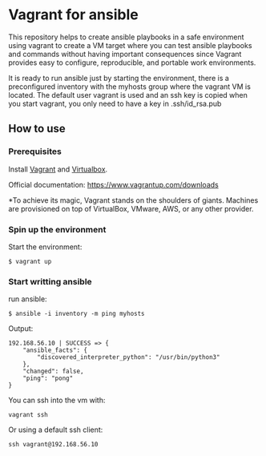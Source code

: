 # Vagrant for ansible

This repository helps to create ansible playbooks in a safe environment using vagrant to create a VM target where you can test ansible playbooks and commands without having important consequences since Vagrant provides easy to configure, reproducible, and portable work environments.


It is ready to run ansible just by starting the environment, there is a preconfigured inventory with the myhosts group where the vagrant VM is located. The default user vagrant is used and an ssh key is copied when you start vagrant, you only need to have a key in .ssh/id_rsa.pub



## How to use


### Prerequisites

Install [Vagrant](https://www.vagrantup.com/docs/installation) and [Virtualbox](https://www.vagrantup.com/docs/providers/virtualbox).

Official documentation: https://www.vagrantup.com/downloads

*To achieve its magic, Vagrant stands on the shoulders of giants. Machines are provisioned on top of VirtualBox, VMware, AWS, or any other provider. 

### Spin up the environment

Start the environment:

```
$ vagrant up
```
### Start writting ansible

run ansible:
```
$ ansible -i inventory -m ping myhosts
```

Output:
```
192.168.56.10 | SUCCESS => {
    "ansible_facts": {
        "discovered_interpreter_python": "/usr/bin/python3"
    },
    "changed": false,
    "ping": "pong"
}
```

You can ssh into the vm with:

```
vagrant ssh
```

Or using a default ssh client:

```
ssh vagrant@192.168.56.10
```
